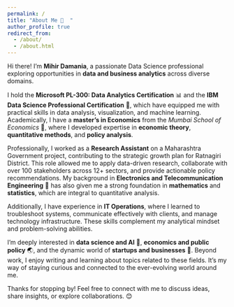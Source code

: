 ```yaml
---
permalink: /
title: "About Me 👋  "
author_profile: true
redirect_from: 
  - /about/
  - /about.html
---
```



Hi there! I’m **Mihir Damania**, a passionate Data Science professional exploring opportunities in **data and business analytics** across diverse domains.  

I hold the **Microsoft PL-300: Data Analytics Certification** 📊 and the **IBM Data Science Professional Certification** 🤖, which have equipped me with practical skills in data analysis, visualization, and machine learning. Academically, I have a **master’s in Economics** from the *Mumbai School of Economics* 📘, where I developed expertise in **economic theory**, **quantitative methods**, and **policy analysis**.  

Professionally, I worked as a **Research Assistant** on a Maharashtra Government project, contributing to the strategic growth plan for Ratnagiri District. This role allowed me to apply data-driven research, collaborate with over 100 stakeholders across 12+ sectors, and provide actionable policy recommendations. My background in **Electronics and Telecommunication Engineering** 📡 has also given me a strong foundation in **mathematics** and **statistics**, which are integral to quantitative analysis.  

Additionally, I have experience in **IT Operations**, where I learned to troubleshoot systems, communicate effectively with clients, and manage technology infrastructure. These skills complement my analytical mindset and problem-solving abilities.  

I’m deeply interested in **data science and AI** 🤖, **economics and public policy** 🌏, and the dynamic world of **startups and businesses** 🚀. Beyond work, I enjoy writing and learning about topics related to these fields. It’s my way of staying curious and connected to the ever-evolving world around me.  

Thanks for stopping by! Feel free to connect with me to discuss ideas, share insights, or explore collaborations. 😊
